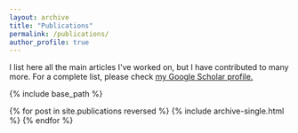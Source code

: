 ```yaml
---
layout: archive
title: "Publications"
permalink: /publications/
author_profile: true
---
```


I list here all the main articles I've worked on, but I have contributed to many more. For a complete list, please check <u><a href="https://scholar.google.it/citations?user=5d0T8UAAAAAJ&hl=en">my Google Scholar profile</a>.</u>

{% include base_path %}

{% for post in site.publications reversed %}
  {% include archive-single.html %}
{% endfor %}
